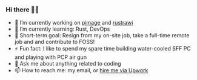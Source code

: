 ### Hi there 👋😀

- 🔭 I’m currently working on [pimage](https://github.com/rahmatnazali/pimage) and [rustrawi](https://github.com/rahmatnazali/rustrawi)
- 🌱 I’m currently learning: Rust, DevOps
- 🎯 Short-term goal: Resign from my on-site job, take a full-time remote job and and contribute to FOSS!
- ⚡ Fun fact: I like to spend my spare time building water-cooled SFF PC and playing with PCP air gun
- 💬 Ask me about anything related to coding
- 📫 How to reach me: my email, or [hire me via Upwork](https://www.upwork.com/freelancers/~01f03e22fefdfb7f2a)

<!--
**rahmatnazali/rahmatnazali** is a ✨ _special_ ✨ repository because its `README.md` (this file) appears on your GitHub profile.

Here are some ideas to get you started:

- 🔭 I’m currently working on ...
- 🌱 I’m currently learning ...
- 👯 I’m looking to collaborate on ...
- 🤔 I’m looking for help with ...
- 💬 Ask me about ...
- 📫 How to reach me: ...
- 😄 Pronouns: ...

-->



